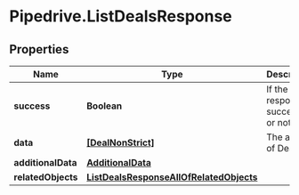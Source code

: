 # Pipedrive.ListDealsResponse

## Properties

Name | Type | Description | Notes
------------ | ------------- | ------------- | -------------
**success** | **Boolean** | If the response is successful or not | [optional] 
**data** | [**[DealNonStrict]**](DealNonStrict.md) | The array of Deals | [optional] 
**additionalData** | [**AdditionalData**](AdditionalData.md) |  | [optional] 
**relatedObjects** | [**ListDealsResponseAllOfRelatedObjects**](ListDealsResponseAllOfRelatedObjects.md) |  | [optional] 


